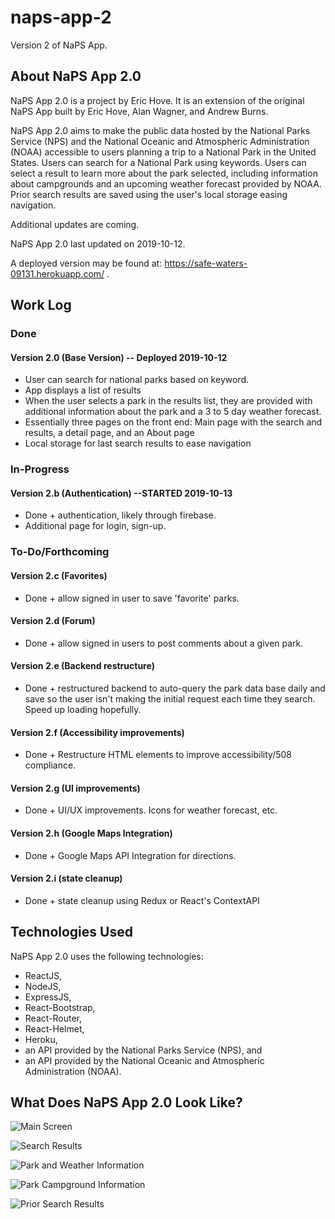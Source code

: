 # naps-app-2
Version 2 of NaPS App.

## About NaPS App 2.0
NaPS App 2.0 is a project by Eric Hove. It is an extension of the original NaPS App built by Eric Hove, Alan Wagner, and Andrew Burns.

NaPS App 2.0 aims to make the public data hosted by the National Parks Service (NPS) and the National Oceanic and Atmospheric Administration (NOAA) accessible to users planning a trip to a National Park in the United States. Users can search for a National Park using keywords. Users can select a result to learn more about the park selected, including information about campgrounds and an upcoming weather forecast provided by NOAA. Prior search results are saved using the user's local storage easing navigation.

Additional updates are coming.

NaPS App 2.0 last updated on 2019-10-12.

A deployed version may be found at: https://safe-waters-09131.herokuapp.com/ .

## Work Log

### Done

#### Version 2.0 (Base Version) -- Deployed 2019-10-12
* User can search for national parks based on keyword.
* App displays a list of results
* When the user selects a park in the results list, they are provided with additional information about the park and a 3 to 5 day weather forecast.
* Essentially three pages on the front end: Main page with the search and results, a detail page, and an About page
* Local storage for last search results to ease navigation

### In-Progress

#### Version 2.b (Authentication) --STARTED 2019-10-13
* Done + authentication, likely through firebase.
* Additional page for login, sign-up.

### To-Do/Forthcoming

#### Version 2.c (Favorites)
* Done + allow signed in user to save 'favorite' parks.

#### Version 2.d (Forum)
* Done + allow signed in users to post comments about a given park.

#### Version 2.e (Backend restructure)
* Done + restructured backend to auto-query the park data base daily and save so the user isn't making the initial request each time they search. Speed up loading hopefully.

#### Version 2.f (Accessibility improvements)
* Done + Restructure HTML elements to improve accessibility/508 compliance.

#### Version 2.g (UI improvements)
* Done + UI/UX improvements. Icons for weather forecast, etc.

#### Version 2.h (Google Maps Integration)
* Done + Google Maps API Integration for directions.

#### Version 2.i (state cleanup)
* Done + state cleanup using Redux or React's ContextAPI

## Technologies Used
NaPS App 2.0 uses the following technologies:
* ReactJS,
* NodeJS,
* ExpressJS,
* React-Bootstrap,
* React-Router,
* React-Helmet,
* Heroku,
* an API provided by the National Parks Service (NPS), and
* an API provided by the National Oceanic and Atmospheric Administration (NOAA).

## What Does NaPS App 2.0 Look Like?
![Main Screen](https://eghove.github.io/img/portfolio/naps-app-v2-Main_Screen.PNG "Main Screen")

![Search Results](https://eghove.github.io/img/portfolio/naps-app-v2-Search_Results.PNG "Search Results")

![Park and Weather Information](https://eghove.github.io/img/portfolio/naps-app-v2-Weather.PNG "Park and Weather Information")

![Park Campground Information](https://eghove.github.io/img/portfolio/naps-app-v2-Campgrounds.PNG "Park Campground Information")

![Prior Search Results](https://eghove.github.io/img/portfolio/naps-app-v2-Prior_Results.PNG "Park Campground Information")



